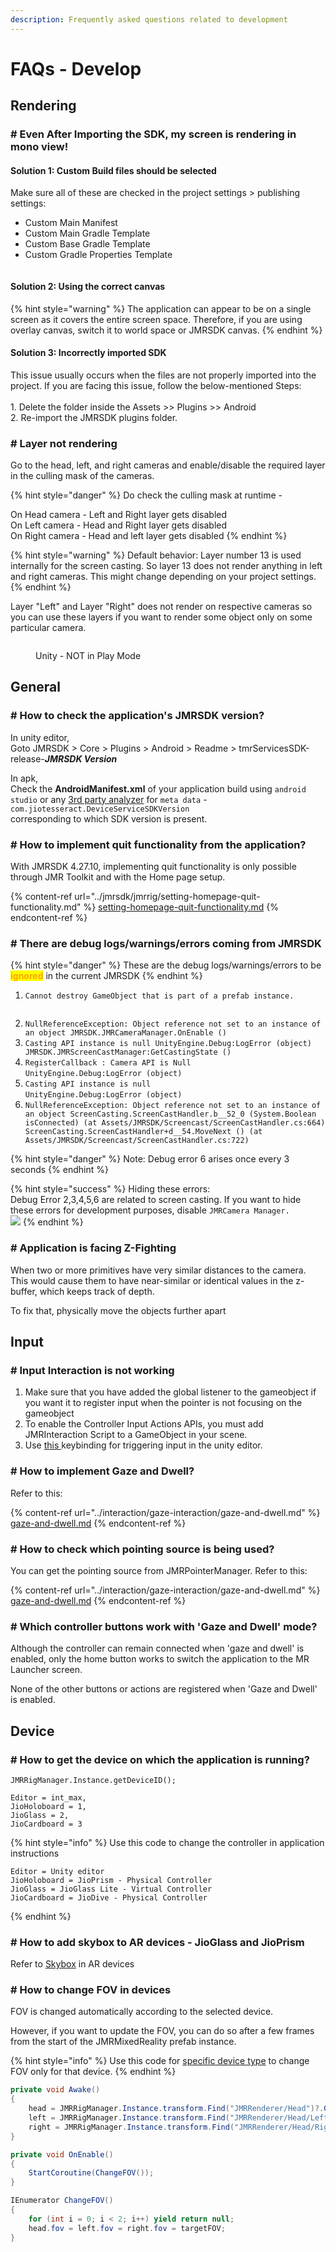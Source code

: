 ```yaml
---
description: Frequently asked questions related to development
---
```


# FAQs - Develop

## Rendering

### # Even After Importing the SDK, my screen is rendering in mono view!&#x20;

#### Solution 1: Custom Build files should be selected

Make sure all of these are checked in the project settings > publishing settings:

* Custom Main Manifest
* Custom Main Gradle Template
* Custom Base Gradle Template
* Custom Gradle Properties Template

<div align="left"><figure><img src="../.gitbook/assets/Unity_aWDY7BNNSJ (4).png" alt=""><figcaption></figcaption></figure></div>

#### Solution 2: Using the correct canvas&#x20;

{% hint style="warning" %}
The application can appear to be on a single screen as it covers the entire screen space. Therefore, if you are using overlay canvas, switch it to world space or JMRSDK canvas.
{% endhint %}

#### Solution 3: Incorrectly imported SDK

This issue usually occurs when the files are not properly imported into the project. If you are facing this issue, follow the below-mentioned Steps: \
\
1\. Delete the folder inside the Assets >> Plugins >> Android \
2\. Re-import the JMRSDK plugins folder.



### # Layer not rendering

Go to the head, left, and right cameras and enable/disable the required layer in the culling mask of the cameras.

{% hint style="danger" %}
Do check the culling mask at runtime -&#x20;

On Head camera - Left and Right layer gets disabled\
On Left camera - Head and Right layer gets disabled\
On Right camera - Head and left layer gets disabled
{% endhint %}

{% hint style="warning" %}
Default behavior: Layer number 13 is used internally for the screen casting. So layer 13 does not render anything in left and right cameras. This might change depending on your project settings.
{% endhint %}

Layer "Left" and Layer "Right" does not render on respective cameras so you can use these layers if you want to render some object only on some particular camera.

<figure><img src="../.gitbook/assets/image (1).png" alt=""><figcaption><p>Unity - NOT in Play Mode</p></figcaption></figure>



## General

### # How to check the application's JMRSDK version?

In unity editor, \
Goto JMRSDK > Core > Plugins > Android > Readme > tmrServicesSDK-release-_**JMRSDK Version**_

In apk,\
Check the **AndroidManifest.xml** of your application build using `android studio` or any [3rd party analyzer](https://www.sisik.eu/apk-tool) for `meta data` - `com.jiotesseract.DeviceServiceSDKVersion` \
corresponding to which SDK version is present.



### # How to implement quit functionality from the application?

With JMRSDK 4.27.10, implementing quit functionality is only possible through JMR Toolkit and with the Home page setup.

{% content-ref url="../jmrsdk/jmrrig/setting-homepage-quit-functionality.md" %}
[setting-homepage-quit-functionality.md](../jmrsdk/jmrrig/setting-homepage-quit-functionality.md)
{% endcontent-ref %}



### # There are debug logs/warnings/errors coming from JMRSDK

{% hint style="danger" %}
These are the debug logs/warnings/errors to be <mark style="color:orange;">**ignored**</mark> in the current JMRSDK
{% endhint %}

1. `Cannot destroy GameObject that is part of a prefab instance.`

<figure><img src="../.gitbook/assets/image (33).png" alt=""><figcaption></figcaption></figure>

2. `NullReferenceException: Object reference not set to an instance of an object JMRSDK.JMRCameraManager.OnEnable ()`&#x20;
3. `Casting API instance is null UnityEngine.Debug:LogError (object) JMRSDK.JMRScreenCastManager:GetCastingState ()`
4. `RegisterCallback : Camera API is Null` \
   `UnityEngine.Debug:LogError (object)`
5. `Casting API instance is null` \
   `UnityEngine.Debug:LogError (object)`
6. `NullReferenceException: Object reference not set to an instance of an object ScreenCasting.ScreenCastHandler.b__52_0 (System.Boolean isConnected) (at Assets/JMRSDK/Screencast/ScreenCastHandler.cs:664) ScreenCasting.ScreenCastHandler+d__54.MoveNext () (at Assets/JMRSDK/Screencast/ScreenCastHandler.cs:722)`

{% hint style="danger" %}
Note: Debug error 6 arises once every 3 seconds
{% endhint %}

{% hint style="success" %}
Hiding these errors:\
Debug Error 2,3,4,5,6 are related to screen casting. If you want to hide these errors for development purposes, disable `JMRCamera Manager.`\
![](<../.gitbook/assets/image (22).png>)
{% endhint %}



### # Application is facing Z-Fighting

When two or more primitives have very similar distances to the camera. This would cause them to have near-similar or identical values in the z-buffer, which keeps track of depth.

To fix that, physically move the objects further apart

## Input

### # Input Interaction is not working

1. Make sure that you have added the global listener to the gameobject if you want it to register input when the pointer is not focusing on the gameobject
2. To enable the Controller Input Actions APIs, you must add JMRInteraction Script to a GameObject in your scene.
3. Use [this ](../develop/editor-emulator.md)keybinding for triggering input in the unity editor.



### # How to implement Gaze and Dwell?

Refer to this:

{% content-ref url="../interaction/gaze-interaction/gaze-and-dwell.md" %}
[gaze-and-dwell.md](../interaction/gaze-interaction/gaze-and-dwell.md)
{% endcontent-ref %}



### # How to check which pointing source is being used?

You can get the pointing source from JMRPointerManager. Refer to this:

{% content-ref url="../interaction/gaze-interaction/gaze-and-dwell.md" %}
[gaze-and-dwell.md](../interaction/gaze-interaction/gaze-and-dwell.md)
{% endcontent-ref %}



### # Which controller buttons work with 'Gaze and Dwell' mode?

Although the controller can remain connected when 'gaze and dwell' is enabled, only the home button works to switch the application to the MR Launcher screen.&#x20;

None of the other buttons or actions are registered when 'Gaze and Dwell' is enabled.



## Device

### # How to get the device on which the application is running?

```
JMRRigManager.Instance.getDeviceID();
```

```
Editor = int_max,
JioHoloboard = 1,
JioGlass = 2,
JioCardboard = 3
```

{% hint style="info" %}
Use this code to change the controller in application instructions&#x20;

```
Editor = Unity editor
JioHoloboard = JioPrism - Physical Controller
JioGlass = JioGlass Lite - Virtual Controller
JioCardboard = JioDive - Physical Controller
```
{% endhint %}



### # How to add skybox to AR devices - JioGlass and JioPrism

Refer to [Skybox](../develop/cameras.md#skybox) in AR devices



### # How to change FOV in devices

FOV is changed automatically according to the selected device.&#x20;

However, if you want to update the FOV, you can do so after a few frames from the start of the JMRMixedReality prefab instance.

{% hint style="info" %}
Use this code for [specific device type](faqs-develop.md#how-to-get-the-device-on-which-the-application-is-running) to change FOV only for that device.
{% endhint %}

```csharp
private void Awake()
{
    head = JMRRigManager.Instance.transform.Find("JMRRenderer/Head")?.GetComponent<Camera>();
    left = JMRRigManager.Instance.transform.Find("JMRRenderer/Head/Left")?.GetComponent<Camera>();
    right = JMRRigManager.Instance.transform.Find("JMRRenderer/Head/Right")?.GetComponent<Camera>();
}

private void OnEnable()
{
    StartCoroutine(ChangeFOV());
}

IEnumerator ChangeFOV()
{
    for (int i = 0; i < 2; i++) yield return null;
    head.fov = left.fov = right.fov = targetFOV;
}
```

